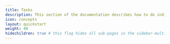 ```yaml
---
title: Tasks
description: This section of the documentation describes how to do individual tasks with Keptn.
icon: concepts
layout: quickstart
weight: 40
hidechildren: true # this flag hides all sub-pages in the sidebar-multicard.html
---
```


